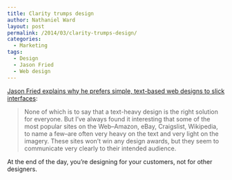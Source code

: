 ```yaml
---
title: Clarity trumps design
author: Nathaniel Ward
layout: post
permalink: /2014/03/clarity-trumps-design/
categories:
  - Marketing
tags:
  - Design
  - Jason Fried
  - Web design
---
```

[Jason Fried explains why he prefers simple, text-based web designs to slick interfaces][1]:

> None of which is to say that a text-heavy design is the right solution for everyone. But I’ve always found it interesting that some of the most popular sites on the Web–Amazon, eBay, Craigslist, Wikipedia, to name a few–are often very heavy on the text and very light on the imagery. These sites won’t win any design awards, but they seem to communicate very clearly to their intended audience.

At the end of the day, you’re designing for your customers, not for other designers.

 [1]: http://www.inc.com/magazine/201404/jason-fried/do-not-overdesign-your-website.html